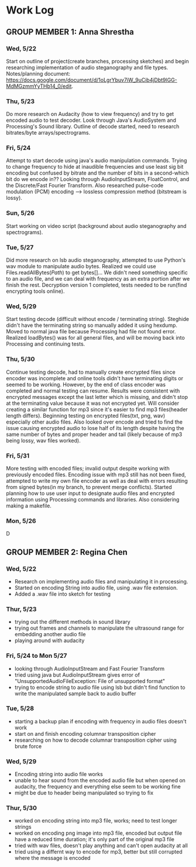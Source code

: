 # Work Log

## GROUP MEMBER 1: Anna Shrestha

### Wed, 5/22

Start on outline of project(create branches, processing sketches) and begin researching implementation of audio steganography and file types. Notes/planning document: https://docs.google.com/document/d/1oLgrYbuv7iW_9uCib4jDbt9lGG-MdMGzmmYyTHb14_0/edit.

### Thu, 5/23

Do more research on Audacity (how to view frequency) and try to get encoded audio to test decoder. Look through Java's AudioSystem and Processing's Sound library. Outline of decode started, need to research bitrates/byte arrays/spectrograms.

### Fri, 5/24

Attempt to start decode using java's audio manipulation commands. Trying to change frequency to hide at inaudible frequencies and use least sig bit encoding but confused by bitrate and the number of bits in a second-which bit do we encode in?? Looking through AudioInputStream, FloatControl, and the Discrete/Fast Fourier Transform. Also researched pulse-code modulation (PCM) encoding --> lossless compression method (bitstream is lossy).

### Sun, 5/26

Start working on video script (background about audio steganography and spectrograms).

### Tue, 5/27

Did more research on lsb audio steganography, attempted to use Python's wav module to manipulate audio bytes. Realized we could use Files.readAllBytes(*Path*) to get bytes[]... We didn't need something specific to an audio file, and we can deal with frequency as an extra portion after we finish the rest. Decryption version 1 completed, tests needed to be run(find encrypting tools online).

### Wed, 5/29

Start testing decode (difficult without encode / terminating string). Steghide didn't have the terminating string so manually added it using hexdump. Moved to normal java file because Processing had file not found error. Realized loadBytes() was for all general files, and will be moving back into Processing and continuing tests.

### Thu, 5/30

Continue testing decode, had to manually create encrypted files since encoder was incomplete and online tools didn't have terminating digits or seemed to be working. However, by the end of class encoder was completed and normal testing can resume. Results were consistent with encrypted messages except the last letter which is missing, and didn't stop at the terminating value because it was not encrypted yet. Will consider creating a similar function for mp3 since it's easier to find mp3 files(header length differs). Beginning testing on encrypted files(txt, png, wav) especially other audio files. Also looked over encode and tried to find the issue causing encrypted audio to lose half of its length despite having the same number of bytes and proper header and tail (likely because of mp3 being lossy, wav files worked).

### Fri, 5/31

More testing with encoded files; invalid output despite working with previously encoded files. Encoding issue with mp3 still has not been fixed, attempted to write my own file encoder as well as deal with errors resulting from signed bytes(in my branch, to prevent merge conflicts). Started planning how to use user input to designate audio files and encrypted information using Processing commands and libraries. Also considering making a makefile.

### Mon, 5/26

D


## GROUP MEMBER 2: Regina Chen

### Wed, 5/22

- Research on implementing audio files and manipulating it in processing.
- Started on encoding String into audio file, using .wav file extension.
- Added a .wav file into sketch for testing

### Thur, 5/23

- trying out the different methods in sound library
- trying out frames and channels to manipulate the ultrasound range for embedding another audio file
- playing around with audacity

### Fri, 5/24 to Mon 5/27
- looking through AudioInputStream and  Fast Fourier Transform
- tried using java but AudioInputStream gives error of "UnsupportedAudioFileException: File of unsupported format"
- trying to encode string to audio file using lsb but didn't find function to write the manipulated sample back to audio buffer

### Tue, 5/28
- starting a backup plan if encoding with frequency in audio files doesn't work
- start on and finish encoding columnar transposition cipher
- researching on how to decode columnar transposition cipher using brute force

### Wed, 5/29
- Encoding string into audio file works
- unable to hear sound from the encoded audio file but when opened on audacity, the frequency and everything else seem to be working fine
- might be due to header being manipulated so trying to fix

### Thur, 5/30
- worked on encoding string into mp3 file, works; need to test longer strings
- worked on encoding png image into mp3 file, encoded but output file have a reduced time duration; it's only part of the original mp3 file
- tried with wav files, doesn't play anything and can't open audacity at all
- tried using a differnt way to encode for mp3, better but still corrupted where the message is encoded
